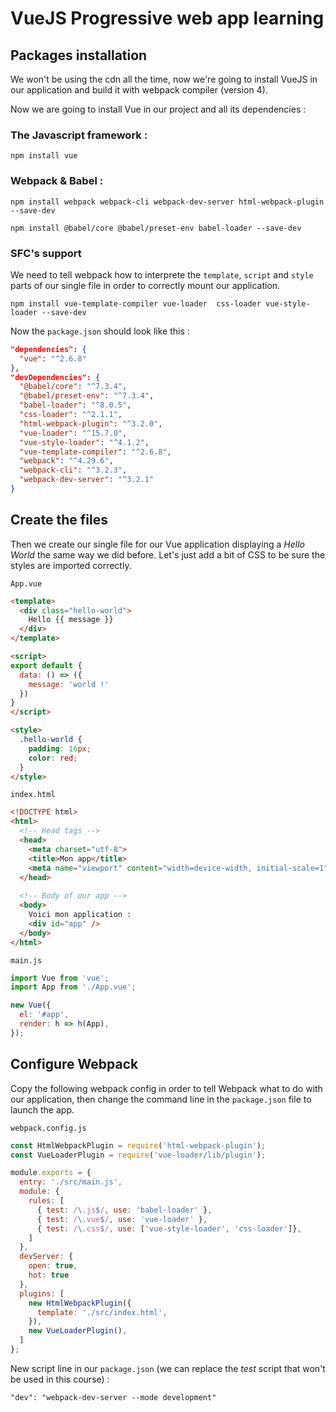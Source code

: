 # VueJS Progressive web app learning

## Packages installation

We won't be using the cdn all the time, now we're going to install VueJS in our application and build it with webpack compiler (version 4).

Now we are going to install Vue in our project and all its dependencies :

### The Javascript framework :
```
npm install vue
```

### Webpack & Babel :

```
npm install webpack webpack-cli webpack-dev-server html-webpack-plugin --save-dev
```

```
npm install @babel/core @babel/preset-env babel-loader --save-dev
``` 

### SFC's support

We need to tell webpack how to interprete the `template`, `script` and `style` parts of our single file in order to correctly mount our application.

```
npm install vue-template-compiler vue-loader  css-loader vue-style-loader --save-dev
```

Now the `package.json` should look like this :

```json
"dependencies": {
  "vue": "^2.6.8"
},
"devDependencies": {
  "@babel/core": "^7.3.4",
  "@babel/preset-env": "^7.3.4",
  "babel-loader": "^8.0.5",
  "css-loader": "^2.1.1",
  "html-webpack-plugin": "^3.2.0",
  "vue-loader": "^15.7.0",
  "vue-style-loader": "^4.1.2",
  "vue-template-compiler": "^2.6.8",
  "webpack": "^4.29.6",
  "webpack-cli": "^3.2.3",
  "webpack-dev-server": "^3.2.1"
}
```

## Create the files
Then we create our single file for our Vue application displaying a *Hello World* the same way we did before. Let's just add a bit of CSS to be sure the styles are imported correctly.

`App.vue` 
```html
<template>
  <div class="hello-world">
    Hello {{ message }}
  </div> 
</template>

<script>
export default {
  data: () => ({
    message: 'world !'
  })
}
</script>

<style>
  .hello-world {
    padding: 16px;
    color: red;
  }
</style>

```
`index.html`
```html
<!DOCTYPE html>
<html>
  <!-- Head tags -->
  <head>
    <meta charset="utf-8">
    <title>Mon app</title>
    <meta name="viewport" content="width=device-width, initial-scale=1">
  </head>
  
  <!-- Body of our app -->
  <body>
    Voici mon application :
    <div id="app" />
  </body>
</html>
```
`main.js`
```js
import Vue from 'vue';
import App from './App.vue';

new Vue({
  el: '#app',
  render: h => h(App),
});
```

## Configure Webpack

Copy the following webpack config in order to tell Webpack what to do with our application, then change the command line in the `package.json` file to launch the app.

`webpack.config.js`
```js
const HtmlWebpackPlugin = require('html-webpack-plugin');
const VueLoaderPlugin = require('vue-loader/lib/plugin');

module.exports = {
  entry: './src/main.js',
  module: {
    rules: [
      { test: /\.js$/, use: 'babel-loader' },
      { test: /\.vue$/, use: 'vue-loader' },
      { test: /\.css$/, use: ['vue-style-loader', 'css-loader']},
    ]
  },
  devServer: {
    open: true,
    hot: true
  },
  plugins: [
    new HtmlWebpackPlugin({
      template: './src/index.html',
    }),
    new VueLoaderPlugin(),
  ]
};
```

New script line in our `package.json` (we can replace the *test* script that won't be used in this course) : 
```
"dev": "webpack-dev-server --mode development"
```